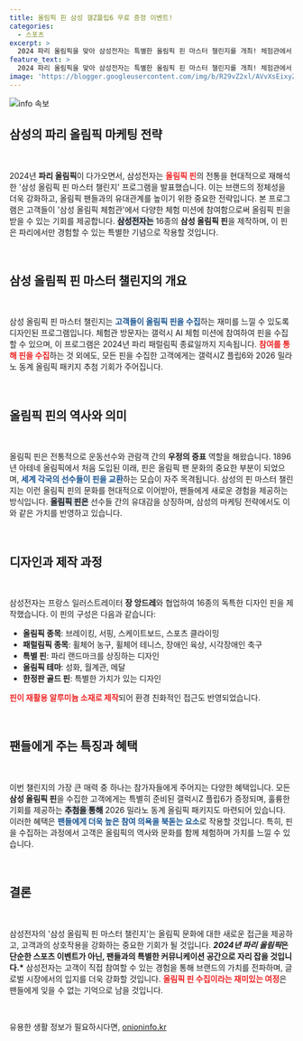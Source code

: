 ```yaml
---
title: 올림픽 핀 삼성 갤Z플립6 무료 증정 이벤트!
categories:
  - 스포츠
excerpt: >
  2024 파리 올림픽을 맞아 삼성전자는 특별한 올림픽 핀 마스터 챌린지를 개최! 체험관에서 미션을 완수하면 한정판 삼성 올림픽 핀을 수집할 수 있다. 놓치지 마세요!
feature_text: >
  2024 파리 올림픽을 맞아 삼성전자는 특별한 올림픽 핀 마스터 챌린지를 개최! 체험관에서 미션을 완수하면 한정판 삼성 올림픽 핀을 수집할 수 있다. 놓치지 마세요!
image: 'https://blogger.googleusercontent.com/img/b/R29vZ2xl/AVvXsEixyZcFfHzMRdzZMjFBmAUKJYCLCGyLL1o632UiGVXcaFdKo_bkvkuCioo0uUKlGfBVcT3P84aROyZIXSBEx3Aw5nCQ3pTgDom1WDC4m8eifvWiAmWEEVb4x6G_l8C0QH225ldMjyaFvpxGEBGNO37VmDTDMHGhJPq73UglMfDca1-0aw/s1600/blogspot.png'
---
```


<p><img src="https://blogger.googleusercontent.com/img/b/R29vZ2xl/AVvXsEixyZcFfHzMRdzZMjFBmAUKJYCLCGyLL1o632UiGVXcaFdKo_bkvkuCioo0uUKlGfBVcT3P84aROyZIXSBEx3Aw5nCQ3pTgDom1WDC4m8eifvWiAmWEEVb4x6G_l8C0QH225ldMjyaFvpxGEBGNO37VmDTDMHGhJPq73UglMfDca1-0aw/s1600/blogspot.png" alt="info 속보" /></p>

<h2 data-ke-size="size26">삼성의 파리 올림픽 마케팅 전략</h2>

<p data-ke-size="size16">&nbsp;</p>

<p>2024년 <b>파리 올림픽</b>이 다가오면서, 삼성전자는 <b><span style="color: #ee2323;">올림픽 핀</span></b>의 전통을 현대적으로 재해석한 '삼성 올림픽 핀 마스터 챌린지' 프로그램을 발표했습니다. 이는 브랜드의 정체성을 더욱 강화하고, 올림픽 팬들과의 유대관계를 높이기 위한 중요한 전략입니다. 본 프로그램은 고객들이 '삼성 올림픽 체험관'에서 다양한 체험 미션에 참여함으로써 올림픽 핀을 받을 수 있는 기회를 제공합니다. <b><span style="background-color: #21538527;">삼성전자는</span></b> 16종의 <b>삼성 올림픽 핀</b>을 제작하며, 이 핀은 파리에서만 경험할 수 있는 특별한 기념으로 작용할 것입니다. </p>

<p data-ke-size="size16">&nbsp;</p>

<h2 data-ke-size="size26">삼성 올림픽 핀 마스터 챌린지의 개요</h2>

<p data-ke-size="size16">&nbsp;</p>

<p>삼성 올림픽 핀 마스터 챌린지는 <b><span style="color: #1a5490;">고객들이 올림픽 핀을 수집</span></b>하는 재미를 느낄 수 있도록 디자인된 프로그램입니다. 체험관 방문자는 갤럭시 AI 체험 미션에 참여하여 핀을 수집할 수 있으며, 이 프로그램은 2024년 파리 패럴림픽 종료일까지 지속됩니다. <b><span style="color: #ee2323;">참여를 통해 핀을 수집</span></b>하는 것 외에도, 모든 핀을 수집한 고객에게는 갤럭시Z 플립6와 2026 밀라노 동계 올림픽 패키지 추첨 기회가 주어집니다.</p>

<p data-ke-size="size16">&nbsp;</p>

<h2 data-ke-size="size26">올림픽 핀의 역사와 의미</h2>

<p data-ke-size="size16">&nbsp;</p>

<p>올림픽 핀은 전통적으로 운동선수와 관람객 간의 <b>우정의 증표</b> 역할을 해왔습니다. 1896년 아테네 올림픽에서 처음 도입된 이래, 핀은 올림픽 팬 문화의 중요한 부분이 되었으며, <b><span style="color: #1a5490;">세계 각국의 선수들이 핀을 교환</span></b>하는 모습이 자주 목격됩니다. 삼성의 핀 마스터 챌린지는 이런 올림픽 핀의 문화를 현대적으로 이어받아, 팬들에게 새로운 경험을 제공하는 방식입니다. <b><span style="background-color: #21538527;">올림픽 핀은</span></b> 선수들 간의 유대감을 상징하며, 삼성의 마케팅 전략에서도 이와 같은 가치를 반영하고 있습니다.</p>

<p data-ke-size="size16">&nbsp;</p>

<h2 data-ke-size="size26">디자인과 제작 과정</h2>

<p data-ke-size="size16">&nbsp;</p>

<p>삼성전자는 프랑스 일러스트레이터 <b>장 앙드레</b>와 협업하여 16종의 독특한 디자인 핀을 제작했습니다. 이 핀의 구성은 다음과 같습니다:</p>

<ul>
   <li><b>올림픽 종목</b>: 브레이킹, 서핑, 스케이트보드, 스포츠 클라이밍</li>
   <li><b>패럴림픽 종목</b>: 휠체어 농구, 휠체어 테니스, 장애인 육상, 시각장애인 축구</li>
   <li><b>특별 핀</b>: 파리 랜드마크를 상징하는 디자인</li>
   <li><b>올림픽 테마</b>: 성화, 월계관, 메달</li>
   <li><b>한정판 골드 핀</b>: 특별한 가치가 있는 디자인</li>
</ul>

<p><b><span style="color: #ee2323;">핀이 재활용 알루미늄 소재로 제작</span></b>되어 환경 친화적인 접근도 반영되었습니다. </p>

<p data-ke-size="size16">&nbsp;</p>

<h2 data-ke-size="size26">팬들에게 주는 특징과 혜택</h2>

<p data-ke-size="size16">&nbsp;</p>

<p>이번 챌린지의 가장 큰 매력 중 하나는 참가자들에게 주어지는 다양한 혜택입니다. 모든 <b>삼성 올림픽 핀</b>을 수집한 고객에게는 특별히 준비된 갤럭시Z 플립6가 증정되며, 훌륭한 기회를 제공하는 <b><span style="background-color: #21538527;">추첨을 통해</span></b> 2026 밀라노 동계 올림픽 패키지도 마련되어 있습니다. 이러한 혜택은 <b><span style="color: #1a5490;">팬들에게 더욱 높은 참여 의욕을 북돋는 요소</span></b>로 작용할 것입니다. 특히, 핀을 수집하는 과정에서 고객은 올림픽의 역사와 문화를 함께 체험하며 가치를 느낄 수 있습니다.</p>

<p data-ke-size="size16">&nbsp;</p>

<h2 data-ke-size="size26">결론</h2>

<p data-ke-size="size16">&nbsp;</p>

<p>삼성전자의 '삼성 올림픽 핀 마스터 챌린지'는 올림픽 문화에 대한 새로운 접근을 제공하고, 고객과의 상호작용을 강화하는 중요한 기회가 될 것입니다. <b><em>2024년 파리 올림픽</em>은 단순한 스포츠 이벤트가 아닌, 팬들과의 특별한 커뮤니케이션 공간으로 자리 잡을 것입니다.*</b> 삼성전자는 고객이 직접 참여할 수 있는 경험을 통해 브랜드의 가치를 전파하며, 글로벌 시장에서의 입지를 더욱 강화할 것입니다. <b><span style="color: #ee2323;">올림픽 핀 수집이라는 재미있는 여정</span></b>은 팬들에게 잊을 수 없는 기억으로 남을 것입니다.</p>

<p data-ke-size="size16">&nbsp;</p>
유용한 생활 정보가 필요하시다면, <a href="https://onioninfo.kr" rel="dofollow">onioninfo.kr</a>


